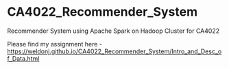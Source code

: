 # CA4022_Recommender_System
Recommender System using Apache Spark on Hadoop Cluster for CA4022


Please find my assignment here - https://weldonj.github.io/CA4022_Recommender_System/Intro_and_Desc_of_Data.html
